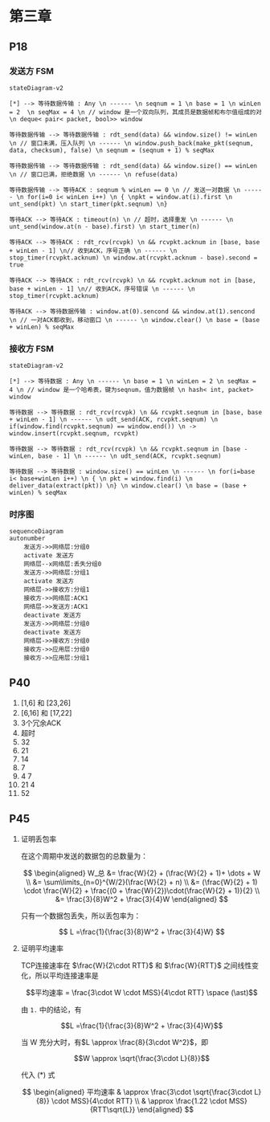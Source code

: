 # 第三章

## P18

### 发送方 FSM

```mermaid
stateDiagram-v2

[*] --> 等待数据传输 : Any \n ------ \n seqnum = 1 \n base = 1 \n winLen = 2  \n seqMax = 4 \n // window 是一个双向队列，其成员是数据帧和布尔值组成的对 \n deque< pair< packet, bool>> window

等待数据传输 --> 等待数据传输 : rdt_send(data) && window.size() != winLen \n // 窗口未满，压入队列 \n ------ \n window.push_back(make_pkt(seqnum, data, checksum), false) \n seqnum = (seqnum + 1) % seqMax

等待数据传输 --> 等待数据传输 : rdt_send(data) && window.size() == winLen \n // 窗口已满，拒绝数据 \n ------ \n refuse(data)

等待数据传输 --> 等待ACK : seqnum % winLen == 0 \n // 发送一对数据 \n ------ \n for(i=0 i< winLen i++) \n { \npkt = window.at(i).first \n unt_send(pkt) \n start_timer(pkt.seqnum) \n}

等待ACK --> 等待ACK : timeout(n) \n // 超时，选择重发 \n ------ \n unt_send(window.at(n - base).first) \n start_timer(n)

等待ACK --> 等待ACK : rdt_rcv(rcvpk) \n && rcvpkt.acknum in [base, base + winLen - 1] \n// 收到ACK，序号正确 \n ------ \n stop_timer(rcvpkt.acknum) \n window.at(rcvpkt.acknum - base).second = true

等待ACK --> 等待ACK : rdt_rcv(rcvpk) \n && rcvpkt.acknum not in [base, base + winLen - 1] \n// 收到ACK，序号错误 \n ------ \n stop_timer(rcvpkt.acknum)

等待ACK --> 等待数据传输 : window.at(0).sencond && window.at(1).sencond \n // 一对ACK都收到，移动窗口 \n ------ \n window.clear() \n base = (base + winLen) % seqMax 

```

### 接收方 FSM

```mermaid
stateDiagram-v2

[*] --> 等待数据 : Any \n ------ \n base = 1 \n winLen = 2 \n seqMax = 4 \n // window 是一个哈希表，键为seqnum，值为数据帧 \n hash< int, packet> window

等待数据 --> 等待数据 : rdt_rcv(rcvpk) \n && rcvpkt.seqnum in [base, base + winLen - 1] \n ------ \n udt_send(ACK, rcvpkt.seqnum) \n if(window.find(rcvpkt.seqnum) == window.end()) \n -> window.insert(rcvpkt.seqnum, rcvpkt)

等待数据 --> 等待数据 : rdt_rcv(rcvpk) \n && rcvpkt.seqnum in [base - winLen, base - 1] \n ------ \n udt_send(ACK, rcvpkt.seqnum)

等待数据 --> 等待数据 : window.size() == winLen \n ------ \n for(i=base i< base+winLen i++) \n { \n pkt = window.find(i) \n deliver_data(extract(pkt)) \n} \n window.clear() \n base = (base + winLen) % seqMax 
```

### 时序图

```mermaid
sequenceDiagram
autonumber
    发送方->>网络层:分组0
    activate 发送方
    网络层--x网络层:丢失分组0
    发送方->>网络层:分组1
    activate 发送方
    网络层->>接收方:分组1
    接收方->>网络层:ACK1
    网络层->>发送方:ACK1
    deactivate 发送方
    发送方->>网络层:分组0
    deactivate 发送方
    网络层->>接收方:分组0
    接收方->>应用层:分组0
    接收方->>应用层:分组1
```

## P40

1. [1,6] 和 [23,26]
2. [6,16] 和 [17,22]
3. 3个冗余ACK
4. 超时
5. 32
6. 21
7. 14
8. 7
9. 4 7
10. 21 4
11. 52

## P45

1. 证明丢包率

    在这个周期中发送的数据包的总数量为：

    $$
    \begin{aligned}
    W_总 &= \frac{W}{2} + (\frac{W}{2} + 1)+ \dots + W
    \\  &= \sum\limits_{n=0}^{W/2}(\frac{W}{2} + n)
    \\  &= (\frac{W}{2} + 1) \cdot \frac{W}{2} + \frac{(0 + \frac{W}{2})\cdot(\frac{W}{2} + 1)}{2}
    \\  &= \frac{3}{8}W^2 + \frac{3}{4}W
    \end{aligned}
    $$

    只有一个数据包丢失，所以丢包率为：

    $$
    L =\frac{1}{\frac{3}{8}W^2 + \frac{3}{4}W}
    $$

2. 证明平均速率

    TCP连接速率在 $\frac{W}{2\cdot RTT}$ 和 $\frac{W}{RTT}$ 之间线性变化，所以平均连接速率是

    $$平均速率 = \frac{3\cdot W \cdot MSS}{4\cdot RTT} \space (\ast)$$

    由 `1.` 中的结论，有

    $$L =\frac{1}{\frac{3}{8}W^2 + \frac{3}{4}W}$$

    当 W 充分大时，有$L \approx \frac{8}{3\cdot W^2}$，即

    $$W \approx \sqrt{\frac{3\cdot L}{8}}$$

    代入 $(\ast)$ 式

    $$
    \begin{aligned}
    平均速率 & \approx \frac{3\cdot \sqrt{\frac{3\cdot L}{8}} \cdot MSS}{4\cdot RTT}
    \\ & \approx \frac{1.22 \cdot MSS}{RTT\sqrt{L}}
    \end{aligned}
    $$
